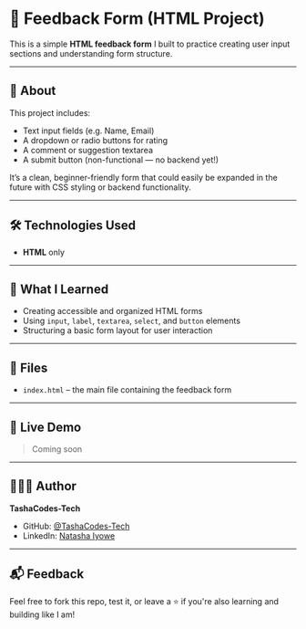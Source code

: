 # 📮 Feedback Form (HTML Project)

This is a simple **HTML feedback form** I built to practice creating user input sections and understanding form structure.

---

## 📌 About

This project includes:
- Text input fields (e.g. Name, Email)
- A dropdown or radio buttons for rating
- A comment or suggestion textarea
- A submit button (non-functional — no backend yet!)

It’s a clean, beginner-friendly form that could easily be expanded in the future with CSS styling or backend functionality.

---

## 🛠️ Technologies Used

- **HTML** only

---

## 🌱 What I Learned

- Creating accessible and organized HTML forms  
- Using `input`, `label`, `textarea`, `select`, and `button` elements  
- Structuring a basic form layout for user interaction

---

## 📁 Files

- `index.html` – the main file containing the feedback form

---

## 🚀 Live Demo

> Coming soon

---

## 👩🏽‍💻 Author

**TashaCodes-Tech**  
- GitHub: [@TashaCodes-Tech](https://github.com/TashaCodes-Tech)  
- LinkedIn: [Natasha Iyowe](https://www.linkedin.com/in/natasha-iyowe-496936372)

---

## 📬 Feedback

Feel free to fork this repo, test it, or leave a ⭐ if you're also learning and building like I am! 
